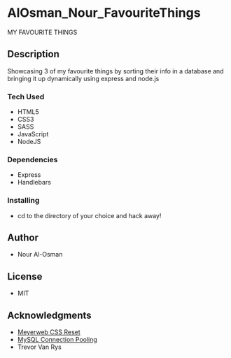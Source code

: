 # AlOsman_Nour_FavouriteThings
MY FAVOURITE THINGS

## Description
Showcasing 3 of my favourite things by sorting their info in a database and bringing it up dynamically using express and node.js

### Tech Used
* HTML5
* CSS3
* SASS
* JavaScript
* NodeJS

### Dependencies
* Express
* Handlebars


### Installing

* cd to the directory of your choice and hack away!

## Author

* Nour Al-Osman

## License
* MIT

## Acknowledgments

* [Meyerweb CSS Reset](https://meyerweb.com/eric/tools/css/reset/)
* [MySQL Connection Pooling](https://www.npmjs.com/package/mysql#pooling-connections)
* Trevor Van Rys
